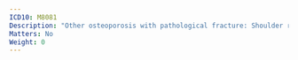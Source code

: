 ```yaml
---
ICD10: M8081
Description: "Other osteoporosis with pathological fracture: Shoulder region"
Matters: No
Weight: 0
---
```

